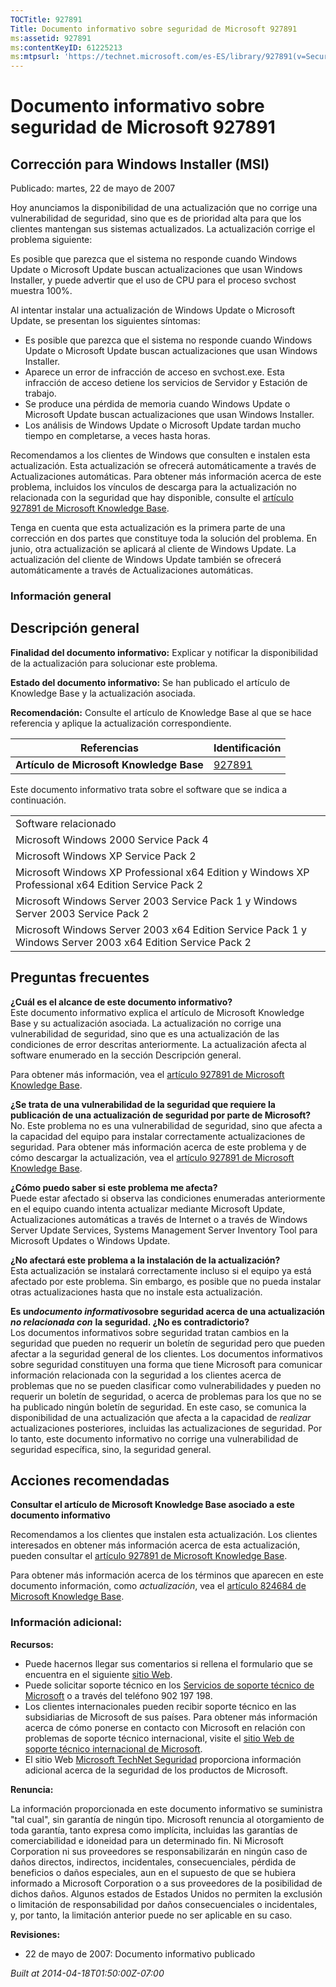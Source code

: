 ```yaml
---
TOCTitle: 927891
Title: Documento informativo sobre seguridad de Microsoft 927891
ms:assetid: 927891
ms:contentKeyID: 61225213
ms:mtpsurl: 'https://technet.microsoft.com/es-ES/library/927891(v=Security.10)'
---
```



Documento informativo sobre seguridad de Microsoft 927891
=========================================================

Corrección para Windows Installer (MSI)
---------------------------------------

Publicado: martes, 22 de mayo de 2007

Hoy anunciamos la disponibilidad de una actualización que no corrige una vulnerabilidad de seguridad, sino que es de prioridad alta para que los clientes mantengan sus sistemas actualizados. La actualización corrige el problema siguiente:

Es posible que parezca que el sistema no responde cuando Windows Update o Microsoft Update buscan actualizaciones que usan Windows Installer, y puede advertir que el uso de CPU para el proceso svchost muestra 100%.

Al intentar instalar una actualización de Windows Update o Microsoft Update, se presentan los siguientes síntomas:

-   Es posible que parezca que el sistema no responde cuando Windows Update o Microsoft Update buscan actualizaciones que usan Windows Installer.
-   Aparece un error de infracción de acceso en svchost.exe. Esta infracción de acceso detiene los servicios de Servidor y Estación de trabajo.
-   Se produce una pérdida de memoria cuando Windows Update o Microsoft Update buscan actualizaciones que usan Windows Installer.
-   Los análisis de Windows Update o Microsoft Update tardan mucho tiempo en completarse, a veces hasta horas.

Recomendamos a los clientes de Windows que consulten e instalen esta actualización. Esta actualización se ofrecerá automáticamente a través de Actualizaciones automáticas. Para obtener más información acerca de este problema, incluidos los vínculos de descarga para la actualización no relacionada con la seguridad que hay disponible, consulte el [artículo 927891 de Microsoft Knowledge Base](http://support.microsoft.com/kb/927891).

Tenga en cuenta que esta actualización es la primera parte de una corrección en dos partes que constituye toda la solución del problema. En junio, otra actualización se aplicará al cliente de Windows Update. La actualización del cliente de Windows Update también se ofrecerá automáticamente a través de Actualizaciones automáticas.

### Información general

Descripción general
-------------------

**Finalidad del documento informativo:** Explicar y notificar la disponibilidad de la actualización para solucionar este problema.

**Estado del documento informativo:** Se han publicado el artículo de Knowledge Base y la actualización asociada.

**Recomendación:** Consulte el artículo de Knowledge Base al que se hace referencia y aplique la actualización correspondiente.

| Referencias                              | Identificación                                   |
|------------------------------------------|--------------------------------------------------|
| **Artículo de Microsoft Knowledge Base** | [927891](http://support.microsoft.com/kb/927891) |

Este documento informativo trata sobre el software que se indica a continuación.

|                                                                                                           |
|-----------------------------------------------------------------------------------------------------------|
| Software relacionado                                                                                      |
| Microsoft Windows 2000 Service Pack 4                                                                     |
| Microsoft Windows XP Service Pack 2                                                                       |
| Microsoft Windows XP Professional x64 Edition y Windows XP Professional x64 Edition Service Pack 2        |
| Microsoft Windows Server 2003 Service Pack 1 y Windows Server 2003 Service Pack 2                         |
| Microsoft Windows Server 2003 x64 Edition Service Pack 1 y Windows Server 2003 x64 Edition Service Pack 2 |

Preguntas frecuentes
--------------------

**¿Cuál es el alcance de este documento informativo?**  
Este documento informativo explica el artículo de Microsoft Knowledge Base y su actualización asociada. La actualización no corrige una vulnerabilidad de seguridad, sino que es una actualización de las condiciones de error descritas anteriormente. La actualización afecta al software enumerado en la sección Descripción general.

Para obtener más información, vea el [artículo 927891 de Microsoft Knowledge Base](http://support.microsoft.com/kb/927891).

**¿Se trata de una vulnerabilidad de la seguridad que requiere la publicación de una actualización de seguridad por parte de Microsoft?**  
No. Este problema no es una vulnerabilidad de seguridad, sino que afecta a la capacidad del equipo para instalar correctamente actualizaciones de seguridad. Para obtener más información acerca de este problema y de cómo descargar la actualización, vea el [artículo 927891 de Microsoft Knowledge Base](http://support.microsoft.com/kb/927891).

**¿Cómo puedo saber si este problema me afecta?**  
Puede estar afectado si observa las condiciones enumeradas anteriormente en el equipo cuando intenta actualizar mediante Microsoft Update, Actualizaciones automáticas a través de Internet o a través de Windows Server Update Services, Systems Management Server Inventory Tool para Microsoft Updates o Windows Update.

**¿No afectará este problema a la instalación de la actualización?**  
Esta actualización se instalará correctamente incluso si el equipo ya está afectado por este problema. Sin embargo, es posible que no pueda instalar otras actualizaciones hasta que no instale esta actualización.

**Es un*documento informativo*sobre seguridad acerca de una actualización** ***no relacionada con*** **la seguridad. ¿No es contradictorio?**  
Los documentos informativos sobre seguridad tratan cambios en la seguridad que pueden no requerir un boletín de seguridad pero que pueden afectar a la seguridad general de los clientes. Los documentos informativos sobre seguridad constituyen una forma que tiene Microsoft para comunicar información relacionada con la seguridad a los clientes acerca de problemas que no se pueden clasificar como vulnerabilidades y pueden no requerir un boletín de seguridad, o acerca de problemas para los que no se ha publicado ningún boletín de seguridad. En este caso, se comunica la disponibilidad de una actualización que afecta a la capacidad de *realizar* actualizaciones posteriores, incluidas las actualizaciones de seguridad. Por lo tanto, este documento informativo no corrige una vulnerabilidad de seguridad específica, sino, la seguridad general.

Acciones recomendadas
---------------------

**Consultar el artículo de Microsoft Knowledge Base asociado a este documento informativo**

Recomendamos a los clientes que instalen esta actualización. Los clientes interesados en obtener más información acerca de esta actualización, pueden consultar el [artículo 927891 de Microsoft Knowledge Base](http://support.microsoft.com/kb/927891).

Para obtener más información acerca de los términos que aparecen en este documento información, como *actualización*, vea el [artículo 824684 de Microsoft Knowledge Base](http://support.microsoft.com/kb/824684).

### Información adicional:

**Recursos:**

-   Puede hacernos llegar sus comentarios si rellena el formulario que se encuentra en el siguiente [sitio Web](https://support.microsoft.com/common/survey.aspx?scid=sw;en;1257&amp;showpage=1&amp;ws=technet&amp;sd=tech).
-   Puede solicitar soporte técnico en los [Servicios de soporte técnico de Microsoft](http://support.microsoft.com/default.aspx?scid=fh;es-es;incidentsubmit) o a través del teléfono 902 197 198.
-   Los clientes internacionales pueden recibir soporte técnico en las subsidiarias de Microsoft de sus países. Para obtener más información acerca de cómo ponerse en contacto con Microsoft en relación con problemas de soporte técnico internacional, visite el [sitio Web de soporte técnico internacional de Microsoft](http://go.microsoft.com/fwlink/?linkid=21155).
-   El sitio Web [Microsoft TechNet Seguridad](http://www.microsoft.com/spain/technet/seguridad/default.mspx) proporciona información adicional acerca de la seguridad de los productos de Microsoft.

**Renuncia:**

La información proporcionada en este documento informativo se suministra "tal cual", sin garantía de ningún tipo. Microsoft renuncia al otorgamiento de toda garantía, tanto expresa como implícita, incluidas las garantías de comerciabilidad e idoneidad para un determinado fin. Ni Microsoft Corporation ni sus proveedores se responsabilizarán en ningún caso de daños directos, indirectos, incidentales, consecuenciales, pérdida de beneficios o daños especiales, aun en el supuesto de que se hubiera informado a Microsoft Corporation o a sus proveedores de la posibilidad de dichos daños. Algunos estados de Estados Unidos no permiten la exclusión o limitación de responsabilidad por daños consecuenciales o incidentales, y, por tanto, la limitación anterior puede no ser aplicable en su caso.

**Revisiones:**

-   22 de mayo de 2007: Documento informativo publicado

*Built at 2014-04-18T01:50:00Z-07:00*
